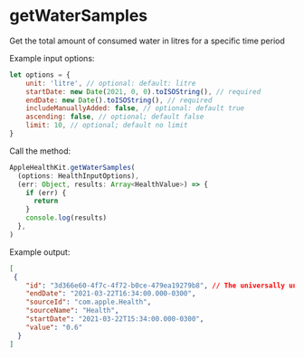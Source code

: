 # getWaterSamples

Get the total amount of consumed water in litres for a specific time period

Example input options:

```javascript
let options = {
    unit: 'litre', // optional: default: litre
    startDate: new Date(2021, 0, 0).toISOString(), // required
    endDate: new Date().toISOString(), // required
    includeManuallyAdded: false, // optional: default true
    ascending: false, // optional; default false
    limit: 10, // optional; default no limit
}
```

Call the method:

```javascript
AppleHealthKit.getWaterSamples(
  (options: HealthInputOptions),
  (err: Object, results: Array<HealthValue>) => {
    if (err) {
      return
    }
    console.log(results)
  },
)
```

Example output:

```json
[
 {
    "id": "3d366e60-4f7c-4f72-b0ce-479ea19279b8", // The universally unique identifier (UUID) for this HealthKit object.
    "endDate": "2021-03-22T16:34:00.000-0300",
    "sourceId": "com.apple.Health",
    "sourceName": "Health",
    "startDate": "2021-03-22T15:34:00.000-0300",
    "value": "0.6"
  }
]
```
